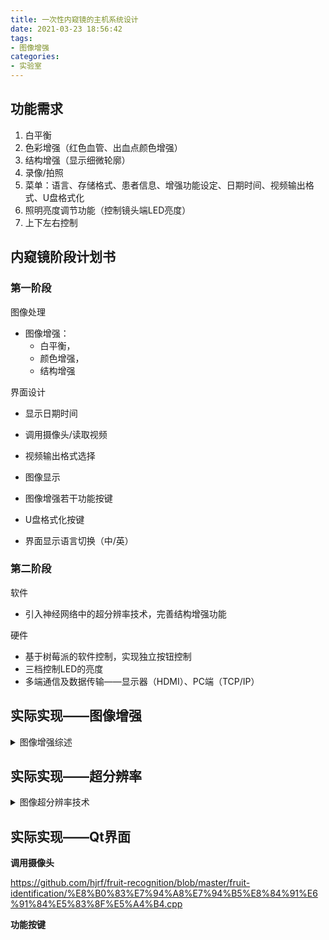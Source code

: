 ```yaml
---
title: 一次性内窥镜的主机系统设计
date: 2021-03-23 18:56:42
tags:
- 图像增强
categories:
- 实验室
---
```


## 功能需求

1. 白平衡
2. 色彩增强（红色血管、出血点颜色增强）
3. 结构增强（显示细微轮廓）
4. 录像/拍照
5. 菜单：语言、存储格式、患者信息、增强功能设定、日期时间、视频输出格式、U盘格式化
6. 照明亮度调节功能（控制镜头端LED亮度）
7. 上下左右控制

## 内窥镜阶段计划书

### 第一阶段

图像处理

- 图像增强：
  - 白平衡，
  - 颜色增强，
  - 结构增强

界面设计

- 显示日期时间

- 调用摄像头/读取视频
- 视频输出格式选择
- 图像显示
- 图像增强若干功能按键
- U盘格式化按键
- 界面显示语言切换（中/英）

### 第二阶段

软件

- 引入神经网络中的超分辨率技术，完善结构增强功能

硬件

- 基于树莓派的软件控制，实现独立按钮控制
- 三档控制LED的亮度
- 多端通信及数据传输——显示器（HDMI）、PC端（TCP/IP）

## 实际实现——图像增强

<details>
<summary>图像增强综述</summary>

代码实现：https://www.cnblogs.com/fydeblog/p/10734733.html

- Point Operations
  - Image Negative
  - Contrast Stretching
  - Compression of dynamic range
  - Grey level slicing
  - Image Subtraction
  - Image Averaging
  - Histogram
    - Histogram Equalization
    - adaptive histogram equalization
    - Contrast Limited Adaptive Hitogram Equalization（CLAHE）
- Mask Operations
  - Smoothing operations
  - Median Filtering
  - sharpening operations
  - Derivative operations
- Transform operations
  - Low pass filtering
  - High pass filtering
  - Band pass filtering
  - Homomorphic filtering
- Coloring Operations
  - False coloring
  - Full color processing
- Retinex
  - SSR
  - MSR
  - MSRCR
  - Experiment
- Dark Channel Prior

</details>

## 实际实现——超分辨率

<details>
<summary>图像超分辨率技术</summary>
简单试验几个超分辨率的神经网络模型：

model-based：将问题公式化，然后通过不断迭代结果，最终得到一个令人较为满意的解

learning-based：深度学习的方法

<details>
<summary>USRNet</summary>
**「单图像超分」**《Deep Unfolding Network for Image Super-Resolution》

no-blind已知LR图像，下采样方法，模糊核，噪声的情况下，求对应的HR图像。



</details>
</details>

## 实际实现——Qt界面

**调用摄像头**

https://github.com/hjrf/fruit-recognition/blob/master/fruit-identification/%E8%B0%83%E7%94%A8%E7%94%B5%E8%84%91%E6%91%84%E5%83%8F%E5%A4%B4.cpp

**功能按键**
